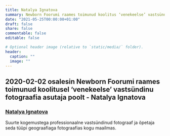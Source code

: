 ```yaml
---
title: Natalya Ignatova
summary: Newborn Foorumi raames toimunud koolitus ‘venekeelse’ vastsündinu fotograafia asutaja poolt - Natalya Ignatova
date: "2021-05-25T00:00:00+01:00"
draft: false
share: false
commentable: false
editable: false

# Optional header image (relative to `static/media/` folder).
header:
  caption: ""
  image: ""
---
```

## 2020-02-02 osalesin Newborn Foorumi raames toimunud koolitusel ‘venekeelse’ vastsündinu fotograafia asutaja poolt - Natalya Ignatova
### [Natalya Ignatova](https://www.instagram.com/mynewbornbeauty/)
Suurte kogemustega professionaalne vastsündinud fotograaf ja õpetaja seda tüüpi geograafiaga fotograafias kogu maailmas.